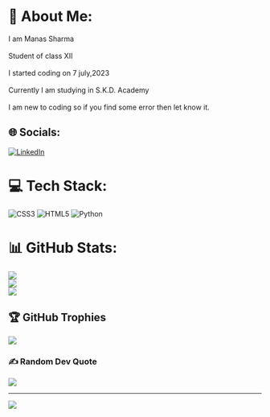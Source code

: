 # 💫 About Me:
 I am Manas Sharma<br><br> Student of class XII<br><br> I started coding on 7 july,2023<br><br> Currently I am studying in S.K.D. Academy<br> <br> I am new to coding so if you find some error then let know it.


## 🌐 Socials:
[![LinkedIn](https://img.shields.io/badge/LinkedIn-%230077B5.svg?logo=linkedin&logoColor=white)](https://linkedin.com/in/manas-sharma-404b90282) 

# 💻 Tech Stack:
![CSS3](https://img.shields.io/badge/css3-%231572B6.svg?style=for-the-badge&logo=css3&logoColor=white) ![HTML5](https://img.shields.io/badge/html5-%23E34F26.svg?style=for-the-badge&logo=html5&logoColor=white) ![Python](https://img.shields.io/badge/python-3670A0?style=for-the-badge&logo=python&logoColor=ffdd54)
# 📊 GitHub Stats:
![](https://github-readme-stats.vercel.app/api?username=ManasCodez&theme=radical&hide_border=false&include_all_commits=true&count_private=false)<br/>
![](https://github-readme-streak-stats.herokuapp.com/?user=ManasCodez&theme=radical&hide_border=false)<br/>
![](https://github-readme-stats.vercel.app/api/top-langs/?username=ManasCodez&theme=radical&hide_border=false&include_all_commits=true&count_private=false&layout=compact)

## 🏆 GitHub Trophies
![](https://github-profile-trophy.vercel.app/?username=ManasCodez&theme=radical&no-frame=false&no-bg=true&margin-w=4)

### ✍️ Random Dev Quote
![](https://quotes-github-readme.vercel.app/api?type=horizontal&theme=radical)

---
[![](https://visitcount.itsvg.in/api?id=ManasCodez&icon=8&color=1)](https://visitcount.itsvg.in)

<!-- Proudly created with GPRM ( https://gprm.itsvg.in ) -->

